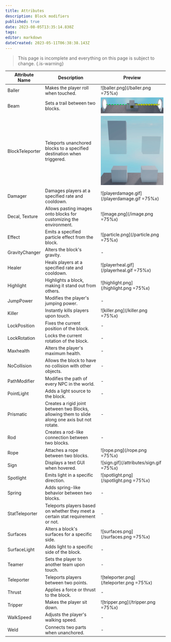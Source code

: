 ```yaml
---
title: Attributes
description: Block modifiers
published: true
date: 2023-08-05T13:35:14.830Z
tags: 
editor: markdown
dateCreated: 2023-05-11T06:38:38.143Z
---
```


> This page is incomplete and everything on this page is subject to change.
{.is-warning}

| Attribute Name   | Description                                                                                     | Preview                                                 |
|------------------|-------------------------------------------------------------------------------------------------|---------------------------------------------------------|
| Baller           | Makes the player roll when touched.                                                             | ![baller.png](/baller.png =75%x)                        |
| Beam             | Sets a trail between two blocks.                                                                | ![beam.png](/attributes/beam.png)                       |
| BlockTeleporter  | Teleports unanchored blocks to a specified destination when triggered.                          | ![blockteleporter.gif](/attributes/blockteleporter.gif) |
| Damager          | Damages players at a specified rate and cooldown.                                               | ![playerdamage.gif](/playerdamage.gif =75%x)            |
| Decal, Texture   | Allows pasting images onto blocks for customizing the environment.                              | ![image.png](/image.png =75%x)                          |
| Effect           | Emits a specified particle effect from the block.                                               | ![particle.png](/particle.png =75%x)                    |
| GravityChanger   | Alters the block's gravity.                                                                     | -                                                       |
| Healer           | Heals players at a specified rate and cooldown.                                                 | ![playerheal.gif](/playerheal.gif =75%x)                |
| Highlight        | Highlights a block, making it stand out from others.                                            | ![highlight.png](/highlight.png =75%x)                  |
| JumpPower        | Modifies the player's jumping power.                                                            | -                                                       |
| Killer           | Instantly kills players upon touch.                                                             | ![killer.png](/killer.png =75%x)                        |
| LockPosition     | Fixes the current position of the block.                                                        | -                                                       |
| LockRotation     | Locks the current rotation of the block.                                                        | -                                                       |
| Maxhealth        | Alters the player's maximum health.                                                             | -                                                       |
| NoCollision      | Allows the block to have no collision with other objects.                                       | -                                                       |
| PathModifier     | Modifies the path of every NPC in the world.                                                    | -                                                       |
| PointLight       | Adds a light source to the block.                                                               | -                                                       |
| Prismatic        | Creates a rigid joint between two Blocks, allowing them to slide along one axis but not rotate. | -                                                       |
| Rod              | Creates a rod-like connection between two blocks.                                               | -                                                       |
| Rope             | Attaches a rope between two blocks.                                                             | ![rope.png](/rope.png =75%x)                            |
| Sign             | Displays a text GUI when hovered.                                                               | ![sign.gif](/attributes/sign.gif =75%x)                 |
| Spotlight        | Emits light in a specific direction.                                                            | ![spotlight.png](/spotlight.png =75%x)                  |
| Spring           | Adds spring-like behavior between two blocks.                                                   | -                                                       |
| StatTeleporter   | Teleports players based on whether they meet a certain stat requirement or not.                             | -                                                       |
| Surfaces         | Alters a block's surfaces for a specific side.                                                  | ![surfaces.png](/surfaces.png =75%x)                    |
| SurfaceLight     | Adds light to a specific side of the block.                                                     | -                                                       |
| Teamer           | Sets the player to another team upon touch.                                                     | -                                                       |
| Teleporter       | Teleports players between two points.                                                           | ![teleporter.png](/teleporter.png =75%x)                |
| Thrust           | Applies a force or thrust to the block.                                                         | -                                                       |
| Tripper          | Makes the player sit down.                                                                      | ![tripper.png](/tripper.png =75%x)                      |
| WalkSpeed        | Adjusts the player's walking speed.                                                             | -                                                       |
| Weld             | Connects two parts when unanchored.                                                             | -                                                       |